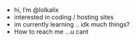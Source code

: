 - hi, I’m @lolkalix
- interested in coding / hosting sites
- im currently learning .. idk much things?
- How to reach me ...u cant
